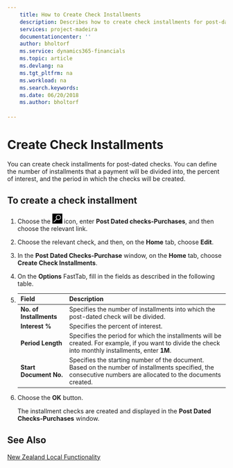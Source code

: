 ```yaml
---
    title: How to Create Check Installments
    description: Describes how to create check installments for post-dated checks.
    services: project-madeira 
    documentationcenter: ''
    author: bholtorf
    ms.service: dynamics365-financials
    ms.topic: article
    ms.devlang: na
    ms.tgt_pltfrm: na
    ms.workload: na
    ms.search.keywords:
    ms.date: 06/20/2018
    ms.author: bholtorf

---
```

# Create Check Installments
You can create check installments for post-dated checks. You can define the number of installments that a payment will be divided into, the percent of interest, and the period in which the checks will be created.  

## To create a check installment  
1.  Choose the ![Search for Page or Report](../../media/ui-search/search_small.png "Search for Page or Report icon") icon, enter **Post Dated checks-Purchases**, and then choose the relevant link.  
2.  Choose the relevant check, and then, on the **Home** tab, choose **Edit**.  
3.  In the **Post Dated Checks-Purchase** window, on the **Home** tab, choose **Create Check Installments**.  
4.  On the **Options** FastTab, fill in the fields as described in the following table.  

5.  |Field|Description|  
    |---------------------------------|---------------------------------------|  
    |**No. of Installments**|Specifies the number of installments into which the post-dated check will be divided.|  
    |**Interest %**|Specifies the percent of interest.|  
    |**Period Length**|Specifies the period for which the installments will be created. For example, if you want to divide the check into monthly installments, enter **1M**.|  
    |**Start Document No.**|Specifies the starting number of the document. Based on the number of installments specified, the consecutive numbers are allocated to the documents created.|  

6.  Choose the **OK** button.  

     The installment checks are created and displayed in the **Post Dated Checks-Purchases** window.

## See Also
[New Zealand Local Functionality](new-zealand-local-functionality.md)